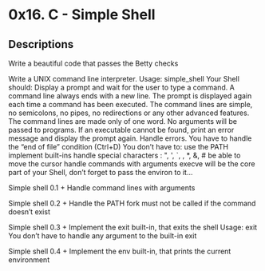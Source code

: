 # 0x16. C - Simple Shell

## Descriptions

Write a beautiful code that passes the Betty checks

Write a UNIX command line interpreter.
Usage: simple_shell
Your Shell should:
Display a prompt and wait for the user to type a command. A command line always ends with a new line.
The prompt is displayed again each time a command has been executed.
The command lines are simple, no semicolons, no pipes, no redirections or any other advanced features.
The command lines are made only of one word. No arguments will be passed to programs.
If an executable cannot be found, print an error message and display the prompt again.
Handle errors.
You have to handle the “end of file” condition (Ctrl+D)
You don’t have to:
use the PATH
implement built-ins
handle special characters : ", ', `, \, *, &, #
be able to move the cursor
handle commands with arguments
execve will be the core part of your Shell, don’t forget to pass the environ to it…

Simple shell 0.1 +
Handle command lines with arguments

Simple shell 0.2 +
Handle the PATH
fork must not be called if the command doesn’t exist

Simple shell 0.3 +
Implement the exit built-in, that exits the shell
Usage: exit
You don’t have to handle any argument to the built-in exit

Simple shell 0.4 +
Implement the env built-in, that prints the current environment

